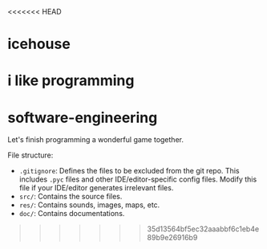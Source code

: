 <<<<<<< HEAD
# icehouse
i like programming
=======
# software-engineering
Let's finish programming a wonderful game together.

File structure:

- `.gitignore`: Defines the files to be excluded from the git repo. This includes `.pyc` files and other IDE/editor-specific config files. Modify this file if your IDE/editor generates irrelevant files.
- `src/`: Contains the source files.
- `res/`: Contains sounds, images, maps, etc.
- `doc/`: Contains documentations.
>>>>>>> 35d13564bf5ec32aaabbf6c1eb4e89b9e26916b9
